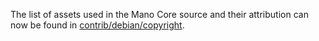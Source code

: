 The list of assets used in the Mano Core source and their attribution can now be found in [contrib/debian/copyright](../contrib/debian/copyright).
